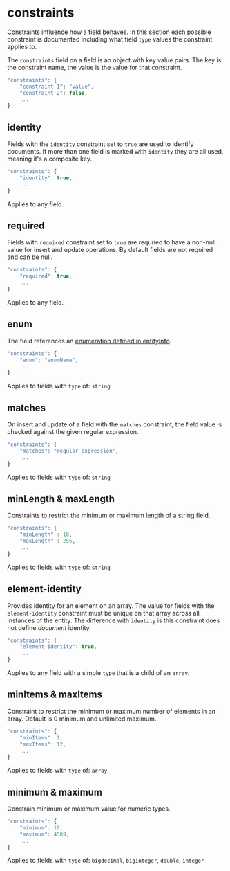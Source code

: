 # constraints

Constraints influence how a field behaves.  In this section each possible constraint is documented including what field `type` values the constraint applies to.

The `constraints` field on a field is an object with key value pairs.  The key is the constraint name, the value is the value for that constraint.

```javascript
"constraints": {
    "constraint 1": "value",
    "constraint 2": false,
    ...
}
```

## identity
Fields with the `identity` constraint set to `true` are used to identify documents.  If more than one field is marked with `identity` they are all used, meaning it's a composite key.

```javascript
"constraints": {
    "identity": true,
    ...
}
```

Applies to any field.

## required
Fields with `required` constraint set to `true` are requried to have a non-null value for insert and update operations.  By default fields are not required and can be null.

```javascript
"constraints": {
    "required": true,
    ...
}
```

Applies to any field.

## enum
The field references an [enumeration defined in entityInfo](enums.md).

```javascript
"constraints": {
    "enum": "enumName",
    ...
}
```

Applies to fields with `type` of: `string`

## matches
On insert and update of a field with the `matches` constraint, the field value is checked against the given regular expression.

```javascript
"constraints": {
    "matches": "regular expression",
    ...
}
```

Applies to fields with `type` of: `string`

## minLength & maxLength
Constraints to restrict the minimum or maximum length of a string field.

```javascript
"constraints": {
    "minLength" : 10,
    "maxLength" : 256,
    ...
}
```
Applies to fields with `type` of: `string`

## element-identity
Provides identity for an element on an array.  The value for fields with the `element-identity` constraint must be unique on that array across all instances of the entity.  The difference with `identity` is this constraint does not define *document* identity.

```javascript
"constraints": {
    "element-identity": true,
    ...
}
```

Applies to any field with a simple `type` that is a child of an `array`.

## minItems & maxItems
Constraint to restrict the minimum or maximum number of elements in an array.  Default is 0 minimum and unlimited maximum.

```javascript
"constraints": {
    "minItems": 1,
    "maxItems": 12,
    ...
}
```
Applies to fields with `type` of: `array`

## minimum & maximum
Constrain minimum or maximum value for numeric types.

```javascript
"constraints": {
    "minimum": 10,
    "maximum": 4589,
    ...
}
```

Applies to fields with `type` of: `bigdecimal`, `biginteger`, `double`, `integer`
